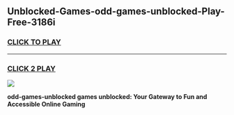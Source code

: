 
## Unblocked-Games-odd-games-unblocked-Play-Free-3186i
<h3>
<a href="https://premium76.site?title=odd-games-unblocked&ref=20A">CLICK TO PLAY</a></h3>
<hr>

<h3>
<a href="https://premium76.site?title=odd-games-unblocked&ref=20A">CLICK 2 PLAY</a>
  
</h3>

<a href="https://premium76.site?title=odd-games-unblocked&ref=20A"><img src="https://clearcache.store/games.png"></a>


**odd-games-unblocked games unblocked: Your Gateway to Fun and Accessible Online Gaming**
